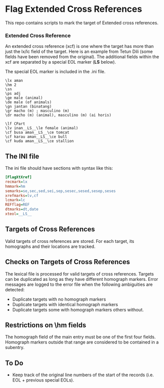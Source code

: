 # Flag Extended Cross References
This repo contains scripts to mark the target of Extended cross references.

### Extended Cross Reference
An extended cross reference (xcf) is one where the target has more than just the lx/lc field of the target. Here is an example from Tetun Dili (some fields have been removed from the original). The additional fields within the xcf are separated by a special EOL marker (__LS__ below).

The special EOL marker is included in the .ini file.

````SFM
\lx aman
\hm 2
\sn
\ps adj
\ge male (animal)
\de male (of animals)
\gn jantan (binatang)
\gr macho (m) ; masculino (m)
\dr macho (m) (animal), masculino (m) (ai horis)

\lf CPart
\lv inan__LS__\le female (animal)
\cf busa aman__LS__\ce tomcat
\cf karau aman__LS__\ce bull
\cf kuda aman__LS__\ce stallion
````
## The INI file
The ini file should have sections with syntax like this:
````INI
[FlagXtXref]
recmark=lx
hmmark=hm
semarks=se,sec,sed,sei,sep,sesec,sesed,sesep,seses
xrefmarks=lv,cf
lcmark=lc
REFflag=REF
dtmarks=dt,date
xteol=__LS__
````
## Targets of Cross References
Valid targets of cross references are stored.
For each target, its homographs and their locations are tracked. 
## Checks on Targets of Cross References
The lexical file is processed for valid targets of cross references.
Targets can be duplicated as long as they have different homograph markers.
Error messages are logged to the error file when the following ambiguities are detected:
- Duplicate targets with no homograph markers
- Duplicate targets with identical homograph markers
- Duplicate targets some with homograph markers others without.

## Restrictions on \\hm fields
The homograph field of the main entry must be one of the first four fields. Homograph markers outside that range are considered to be contained in a subentry.

## To Do
- Keep track of the original line numbers of the start of the records (i.e. EOL + previous special EOLs).
